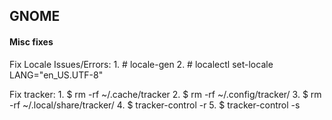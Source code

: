## GNOME

#### Misc fixes
Fix Locale Issues/Errors:
	1. # locale-gen
	2. # localectl set-locale LANG="en_US.UTF-8"

Fix tracker:
	1. $ rm -rf ~/.cache/tracker
	2. $ rm -rf ~/.config/tracker/
	3. $ rm -rf ~/.local/share/tracker/
	4. $ tracker-control -r
	5. $ tracker-control -s
